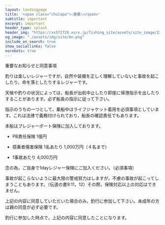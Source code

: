 ```yaml
---
layout: landingpage
title: '<span class="chulapa">⚠重要⚠</span>'
subtitle: important
excerpt: important
header_type: splash
header_img: "https://xs572728.xsrv.jp/fishing_site/assets/site_image/23734955.jpg"
og_image: "./assets/img/site/bn.png"
include_on_search: true
show_sociallinks: false
norobots: true
---
```


重要なお知らせと同意事項

釣りは楽しいレジャーですが，自然や装備を正しく理解していないと事故を起こしたり，命を落としたりするレジャーです。

天候や釣りの状況によっては，船長が出航中止したり即座に帰港指示を出したりすることがあります。必ず船長の指示に従って下さい。

指示のうちの一つとして，乗船中はライフジャケット着用を必須事項としています。これは法律で義務付けられており，船長の確認責任でもあります。

本船はプレジャーボート保険に加入しております。

- PB責任保険  1億円

- 搭乗者傷害保険 1名あたり 1,000万円（４名まで）

- 1事故あたり 4,000万円

念の為，ご自身で1dayレジャー保険にご加入ください。（必須事項）

事故が起こらないように最大限の警戒努力はしますが，不慮の事故が起こってしまうこともあります。（伝道の書9:11，12）その際，保険対応以上の対応はできません。

上記の内容に同意していただいた場合のみ，釣行に参加して下さい。未成年の方は親の同意が必ず必要です。

釣行に参加した時点で，上記の内容に同意したことになります。

